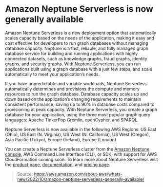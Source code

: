 # Amazon Neptune Serverless is now generally available

Amazon Neptune Serverless is a new deployment option that automatically scales capacity based on the needs of the application, making it easy and cost effective for developers to run graph databases without managing database capacity. Neptune is a fast, reliable, and fully managed graph database service for building and running applications with highly connected datasets, such as knowledge graphs, fraud graphs, identity graphs, and security graphs. With Neptune Serverless, you can run applications built using a graph database with a just few steps, and scale automatically to meet your application’s needs.

If you have unpredictable and variable workloads, Neptune Serverless automatically determines and provisions the compute and memory resources to run the graph database. Database capacity scales up and down based on the application’s changing requirements to maintain consistent performance, saving up to 90% in database costs compared to provisioning at peak capacity. With Neptune Serverless, you create a graph database for your application, using the three most popular graph query languages: Apache TinkerPop Gremlin, openCypher, and SPARQL.

Neptune Serverless is now available in the following AWS Regions: US East (Ohio), US East (N. Virginia), US West (N. California), US West (Oregon), Asia Pacific (Tokyo), Europe (Ireland), Europe (London). 

You can create a Neptune Serverless cluster from the [Amazon Neptune console](https://console.aws.amazon.com/neptune), AWS Command Line Interface (CLI), or SDK, with support for AWS CloudFormation coming soon. To learn more about Neptune Serverless visit the [product page](https://aws.amazon.com/neptune/serverless/), [documentation](https://docs.aws.amazon.com/neptune/latest/userguide/serverless.html), and [pricing page](https://aws.amazon.com/neptune/pricing/). 

> Source: https://aws.amazon.com/about-aws/whats-new/2022/10/amazon-neptune-serverless-generally-available/